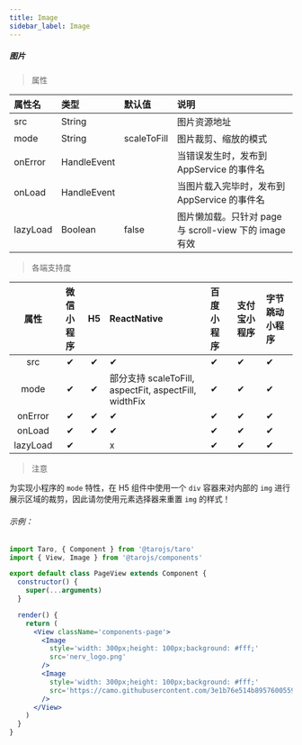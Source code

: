 ```yaml
---
title: Image
sidebar_label: Image
---
```


##### 图片

> 属性

| 属性名 | 类型 | 默认值 | 说明 |
| :- | :- | :- | :- |
| src       | String      |             | 图片资源地址    |
| mode      | String      | scaleToFill | 图片裁剪、缩放的模式   |
| onError  | HandleEvent |             | 当错误发生时，发布到 AppService 的事件名  |
| onLoad   | HandleEvent |             | 当图片载入完毕时，发布到 AppService 的事件名 |
| lazyLoad | Boolean     | false       | 图片懒加载。只针对 page 与 scroll-view 下的 image 有效 |

>各端支持度

| 属性 | 微信小程序 | H5 | ReactNative | 百度小程序 | 支付宝小程序 | 字节跳动小程序 |
| :-: | :-: | :-: | :- | :- | :- | :- |
| src     | ✔ | ✔ | ✔ | ✔ | ✔ | ✔ |
| mode    | ✔ | ✔ | 部分支持 scaleToFill, aspectFit, aspectFill, widthFix | ✔ | ✔ | ✔ |
| onError | ✔ | ✔ | ✔ | ✔ | ✔ | ✔ |
| onLoad  | ✔ | ✔ | ✔ | ✔ | ✔ | ✔ |
| lazyLoad| ✔ |  | x | ✔ | ✔ | ✔ |

> 注意

为实现小程序的 `mode` 特性，在 H5 组件中使用一个 `div` 容器来对内部的 `img` 进行展示区域的裁剪，因此请勿使用元素选择器来重置 `img` 的样式！

###### 示例：
```jsx
import Taro, { Component } from '@tarojs/taro'
import { View, Image } from '@tarojs/components'

export default class PageView extends Component {
  constructor() {
    super(...arguments)
  }

  render() {
    return (
      <View className='components-page'>
        <Image
          style='width: 300px;height: 100px;background: #fff;'
          src='nerv_logo.png'
        />
        <Image
          style='width: 300px;height: 100px;background: #fff;'
          src='https://camo.githubusercontent.com/3e1b76e514b895760055987f164ce6c95935a3aa/687474703a2f2f73746f726167652e333630627579696d672e636f6d2f6d74642f686f6d652f6c6f676f2d3278313531333833373932363730372e706e67'
        />
      </View>
    )
  }
}
```
